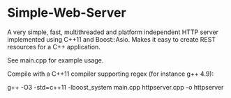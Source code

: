 Simple-Web-Server
=================

A very simple, fast, multithreaded and platform independent HTTP server implemented using C++11 and Boost::Asio. Makes it easy to create REST resources for a C++ application. 

See main.cpp for example usage. 

Compile with a C++11 compiler supporting regex (for instance g++ 4.9):

g++ -O3 -std=c++11 -lboost_system main.cpp httpserver.cpp -o httpserver
